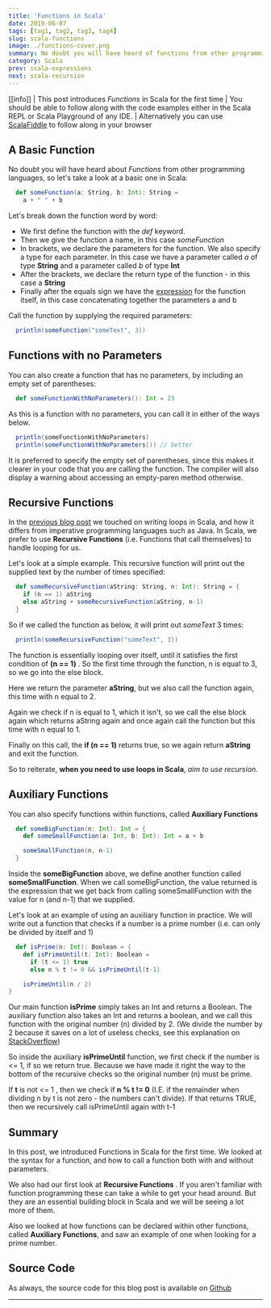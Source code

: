 ```yaml
---
title: 'Functions in Scala'
date: 2019-06-07
tags: [tag1, tag2, tag3, tag4]
slug: scala-functions
image: ./functions-cover.png
summary: No doubt you will have heard of functions from other programming languages, but in this post we introduce them in Scala
category: Scala
prev: scala-expressions
next: scala-recursion
---
```


[[info]]
| This post introduces _Functions_ in Scala for the first time
| You should be able to follow along with the code examples either in the Scala REPL or Scala Playground of any IDE.
| Alternatively you can use [ScalaFiddle](https://scalafiddle.io/) to follow along in your browser

## A Basic Function

No doubt you will have heard about _Functions_ from other programming languages, so let's take a look at a basic one in Scala:

```scala
  def someFunction(a: String, b: Int): String =
    a + " " + b
```

Let's break down the function word by word:

- We first define the function with the _def_ keyword.
- Then we give the function a name, in this case _someFunction_
- In brackets, we declare the parameters for the function. We also specify a type for each parameter. In this case we have a parameter called _a_ of type **String** and a parameter called _b_ of type **Int**
- After the brackets, we declare the return type of the function - in this case a **String**
- Finally after the equals sign we have the [expression](/scala-basics-expressions) for the function itself, in this case concatenating together the parameters a and b

Call the function by supplying the required parameters:

```scala
  println(someFunction("someText", 3))
```

## Functions with no Parameters

You can also create a function that has no parameters, by including an empty set of parentheses:

```scala
  def someFunctionWithNoParameters(): Int = 23
```

As this is a function with no parameters, you can call it in either of the ways below.

```scala
  println(someFunctionWithNoParameters)
  println(someFunctionWithNoParameters()) // better
```

It is preferred to specify the empty set of parentheses, since this makes it clearer in your code that you are calling the function. The compiler will also display a warning about accessing an empty-paren method otherwise.

## Recursive Functions

In the [previous blog post](/scala-basics-expressions) we touched on writing loops in Scala, and how it differs from imperative programming languages such as Java. In Scala, we prefer to use **Recursive Functions** (i.e. Functions that call themselves) to handle looping for us.

Let's look at a simple example. This recursive function will print out the supplied text by the number of times specified:

```scala
  def someRecursiveFunction(aString: String, n: Int): String = {
    if (n == 1) aString
    else aString + someRecursiveFunction(aString, n-1)
  }
```

So if we called the function as below, it will print out _someText_ 3 times:

```scala
  println(someRecursiveFunction("someText", 3))
```

The function is essentially looping over itself, until it satisfies the first condition of **(n == 1)** . So the first time through the function, n is equal to 3, so we go into the else block.

Here we return the parameter **aString**, but we also call the function again, this time with n equal to 2.

Again we check if n is equal to 1, which it isn't, so we call the else block again which returns aString again and once again call the function but this time with n equal to 1.

Finally on this call, the **if (n == 1)** returns true, so we again return **aString** and exit the function.

So to reiterate, **when you need to use loops in Scala**, _aim to use recursion._

## Auxiliary Functions

You can also specify functions within functions, called **Auxiliary Functions**

```scala
  def someBigFunction(n: Int): Int = {
    def someSmallFunction(a: Int, b: Int): Int = a + b

    someSmallFunction(n, n-1)
  }
```

Inside the **someBigFunction** above, we define another function called **someSmallFunction**. When we call someBigFunction, the value returned is the expression that we get back from calling someSmallFunction with the value for n (and n-1) that we supplied.

Let's look at an example of using an auxiliary function in practice. We will write out a function that checks if a number is a prime number (i.e. can only be divided by itself and 1)

```scala
  def isPrime(n: Int): Boolean = {
    def isPrimeUntil(t: Int): Boolean =
      if (t <= 1) true
      else n % t != 0 && isPrimeUntil(t-1)

    isPrimeUntil(n / 2)
}
```

Our main function **isPrime** simply takes an Int and returns a Boolean. The auxiliary function also takes an Int and returns a boolean, and we call this function with the original number (n) divided by 2. (We divide the number by 2 because it saves on a lot of useless checks, see this explanation on [StackOverflow](https://stackoverflow.com/questions/39429564/to-find-a-number-is-prime-why-checking-till-n-2-is-better-what-is-the-reason-f))

So inside the auxiliary **isPrimeUntil** function, we first check if the number is <= 1, if so we return true. Because we have made it right the way to the bottom of the recursive checks so the original number (n) must be prime.

If **t** is not <= 1 , then we check if **n % t != 0** (I.E. if the remainder when dividing n by t is not zero - the numbers can't divide). If that returns TRUE, then we recursively call isPrimeUntil again with t-1

## Summary

In this post, we introduced Functions in Scala for the first time. We looked at the syntax for a function, and how to call a function both with and without parameters.

We also had our first look at **Recursive Functions** . If you aren't familiar with function programming these can take a while to get your head around. But they are an essential building block in Scala and we will be seeing a lot more of them.

Also we looked at how functions can be declared within other functions, called **Auxiliary Functions**, and saw an example of one when looking for a prime number.

## Source Code

As always, the source code for this blog post is available on [Github](https://github.com/james-willett/ScalaBlog/blob/master/src/scalaBasics/absoluteBasics/Functions.scala)

---
